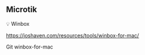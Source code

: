 ## Microtik

<aside>
💡 Winbox

https://joshaven.com/resources/tools/winbox-for-mac/

Git winbox-for-mac

</aside>